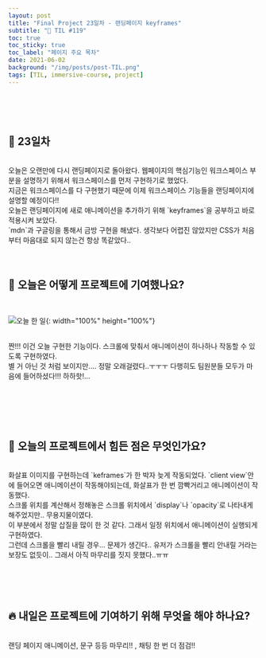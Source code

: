 ```yaml
---
layout: post
title: "Final Project 23일차 - 랜딩페이지 keyframes"
subtitle: "📅 TIL #119"
toc: true
toc_sticky: true
toc_label: "페이지 주요 목차"
date: 2021-06-02
background: "/img/posts/post-TIL.png"
tags: [TIL, immersive-course, project]
---
```


<br/>
<br/>
<br/>

## 🔔 23일차

<br/>
오늘은 오랜만에 다시 랜딩페이지로 돌아왔다. 웹페이지의 핵심기능인 워크스페이스 부분을 설명하기 위해서 워크스페이스를 먼저 구현하기로 했었다.

<br/>
지금은 워크스페이스를 다 구현했기 때문에 이제 워크스페이스 기능들을 랜딩페이지에 설명할 예정이다!!

<br/>
오늘은 랜딩페이지에 새로 애니메이션을 추가하기 위해 `keyframes`을 공부하고 바로 적용시켜 보았다.

<br/>
`mdn`과 구글링을 통해서 금방 구현을 해냈다. 생각보다 어렵진 않았지만 CSS가 처음부터 마음대로 되지 않는건 항상 똑같았다..

<br/>
<br/>
<br/>

## 💪 오늘은 어떻게 프로젝트에 기여했나요?

<br/>

![오늘 한 일](https://user-images.githubusercontent.com/75570915/120493435-eae1c300-c3f5-11eb-9040-1654c48ea695.gif){: width="100%" height="100%"}

<br />
짠!!! 이건 오늘 구현한 기능이다. 스크롤에 맞춰서 애니메이션이 하나하나 작동할 수 있도록 구현하였다.

<br/>
별 거 아닌 것 처럼 보이지만.... 정말 오래걸렸다..ㅜㅜㅜ 다행히도 팀원분들 모두가 마음에 들어하셨다!!! 하하핫!...

<br/>
<br/>
<br/>
<br/>
<br/>
<br/>

## 🤔 오늘의 프로젝트에서 힘든 점은 무엇인가요?

<br/>
화살표 이미지를 구현하는데 `keframes`가 한 박자 늦게 작동되었다. `client view`안에 들어오면 애니메이션이 작동해야되는데, 화살표가 한 번 깜빡거리고 애니메이션이 작동했다.

<br/>
스크롤 위치를 계산해서 정해놓은 스크롤 위치에서 `display`나 `opacity`로 나타내게 해주었지만.. 무용지물이였다.

<br/>
이 부분에서 정말 삽질을 많이 한 것 같다. 그래서 일정 위치에서 애니메이션이 실행되게 구현하였다.

<br/>
그런데 스크롤을 빨리 내릴 경우... 문제가 생긴다.. 유저가 스크롤을 빨리 안내릴 거라는 보장도 없듯이.. 그래서 아직 마무리를 짓지 못했다..ㅠㅠ

<br/>
<br/>
<br/>
<br/>
<br/>

## 🔥 내일은 프로젝트에 기여하기 위해 무엇을 해야 하나요?

<br/>
랜딩 페이지 애니메이션, 문구 등등 마무리!! , 채팅 한 번 더 점검!!

<br/>
<br/>
<br/>
<br/>
<br/>
<br/>
